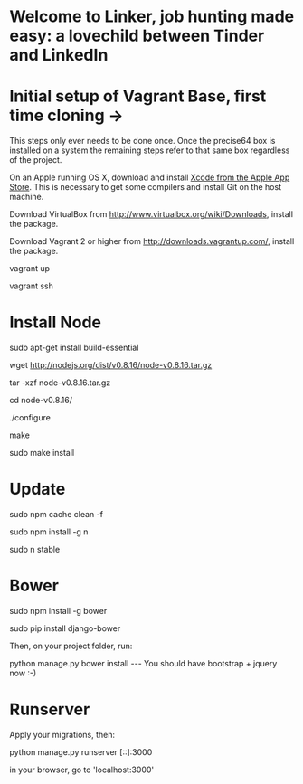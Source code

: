 # Welcome to Linker, job hunting made easy: a lovechild between Tinder and LinkedIn

# Initial setup of Vagrant Base, first time cloning ->
This steps only ever needs to be done once. Once the precise64 box is installed on a system the remaining steps refer to that same box regardless of the project.

On an Apple running OS X, download and install [Xcode from the Apple App Store](https://itunes.apple.com/us/app/xcode/id497799835?ls=1&mt=12). This is necessary to get some compilers and install Git on the host machine.

Download VirtualBox from http://www.virtualbox.org/wiki/Downloads, install the package.

Download Vagrant 2 or higher from http://downloads.vagrantup.com/, install the package.

vagrant up

vagrant ssh


# Install Node
sudo apt-get install build-essential

wget http://nodejs.org/dist/v0.8.16/node-v0.8.16.tar.gz

tar -xzf node-v0.8.16.tar.gz

cd node-v0.8.16/

./configure

make

sudo make install

# Update
sudo npm cache clean -f

sudo npm install -g n

sudo n stable

# Bower
sudo npm install -g bower

sudo pip install django-bower

Then, on your project folder, run:

python manage.py bower install   --- You should have bootstrap + jquery now :-)

# Runserver
Apply your migrations, then:

python manage.py runserver [::]:3000

in your browser, go to 'localhost:3000'